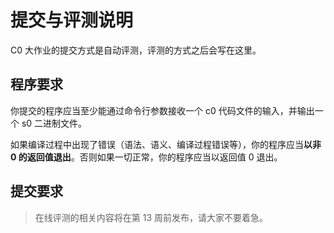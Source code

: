 # 提交与评测说明

C0 大作业的提交方式是自动评测，评测的方式之后会写在这里。

## 程序要求

你提交的程序应当至少能通过命令行参数接收一个 c0 代码文件的输入，并输出一个 s0 二进制文件。

如果编译过程中出现了错误（语法、语义、编译过程错误等），你的程序应当**以非 0 的返回值退出**。否则如果一切正常，你的程序应当以返回值 0 退出。

## 提交要求

> 在线评测的相关内容将在第 13 周前发布，请大家不要着急。
